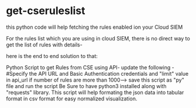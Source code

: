 # get-cseruleslist
this python code will help fetching the rules enabled ion your Cloud SIEM

For the rules list which you are using in cloud SIEM, there is no direct way to get the list of rules with details- 

here is the end to end solution to that:

Python Script to get Rules from CSE using API- update the following - 
#Specify the API URL and Basic Authentication credentials and "limit" value in api_url if number of rules are more than 1000--> save this script as "py" file and run the script
Be Sure to have python3 installed along with "requests" library. 
This script will help formating the json data into tabular format in csv format for easy normalized visualization.
